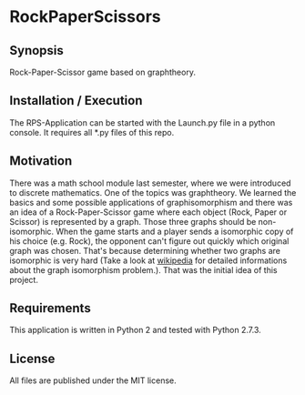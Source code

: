 # RockPaperScissors

## Synopsis
Rock-Paper-Scissor game based on graphtheory.

## Installation / Execution
The RPS-Application can be started with the Launch.py file in a python console. It requires all *.py files of this repo.

## Motivation
There was a math school module last semester, where we were introduced to discrete mathematics. One of the topics was graphtheory.
We learned the basics and some possible applications of graphisomorphism and there was an idea of a Rock-Paper-Scissor game where each
object (Rock, Paper or Scissor) is represented by a graph. Those three graphs should be non-isomorphic. When the game starts
and a player sends a isomorphic copy of his choice (e.g. Rock), the opponent can't figure out quickly which original graph was chosen.
That's because determining whether two graphs are isomorphic is very hard 
(Take a look at [wikipedia](https://en.wikipedia.org/wiki/Graph_isomorphism_problem) for detailed informations about the graph isomorphism problem.).
That was the initial idea of this project.

## Requirements
This application is written in Python 2 and tested with Python 2.7.3.

## License
All files are published under the MIT license.
